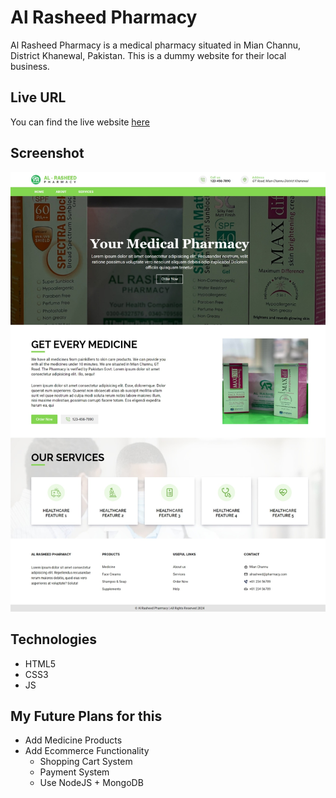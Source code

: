 # Al Rasheed Pharmacy

Al Rasheed Pharmacy is a medical pharmacy situated in Mian Channu, District Khanewal, Pakistan. This is a dummy website for their local business.

## Live URL

You can find the live website [here](https://al-rasheed-pharmacy.netlify.app/)

## Screenshot

![Screenshot of Al Rasheed Pharmacy Website](/images/Al%20Rasheed%20Pharmacy%20full%20page%20screenshot.jpeg)

## Technologies

- HTML5
- CSS3
- JS

## My Future Plans for this

- Add Medicine Products
- Add Ecommerce Functionality
  - Shopping Cart System
  - Payment System
  - Use NodeJS + MongoDB
